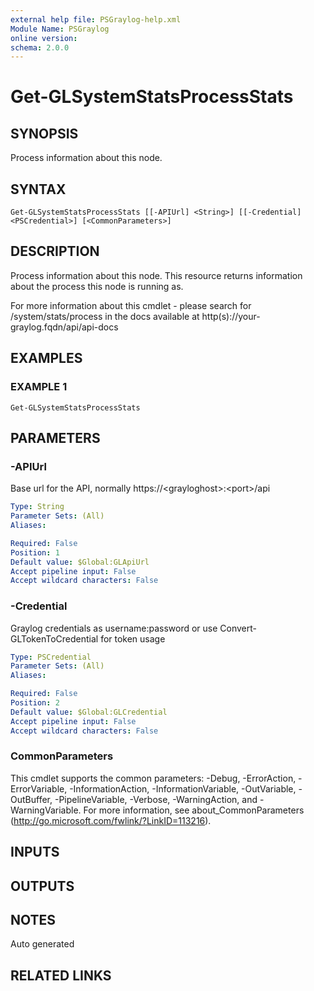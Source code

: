 ```yaml
---
external help file: PSGraylog-help.xml
Module Name: PSGraylog
online version:
schema: 2.0.0
---
```


# Get-GLSystemStatsProcessStats

## SYNOPSIS
Process information about this node.

## SYNTAX

```
Get-GLSystemStatsProcessStats [[-APIUrl] <String>] [[-Credential] <PSCredential>] [<CommonParameters>]
```

## DESCRIPTION
Process information about this node.
This resource returns information about the process this node is running as.

For more information about this cmdlet - please search for /system/stats/process in the docs available at http(s)://your-graylog.fqdn/api/api-docs

## EXAMPLES

### EXAMPLE 1
```
Get-GLSystemStatsProcessStats
```

## PARAMETERS

### -APIUrl
Base url for the API, normally https://\<grayloghost\>:\<port\>/api

```yaml
Type: String
Parameter Sets: (All)
Aliases:

Required: False
Position: 1
Default value: $Global:GLApiUrl
Accept pipeline input: False
Accept wildcard characters: False
```

### -Credential
Graylog credentials as username:password or use Convert-GLTokenToCredential for token usage

```yaml
Type: PSCredential
Parameter Sets: (All)
Aliases:

Required: False
Position: 2
Default value: $Global:GLCredential
Accept pipeline input: False
Accept wildcard characters: False
```

### CommonParameters
This cmdlet supports the common parameters: -Debug, -ErrorAction, -ErrorVariable, -InformationAction, -InformationVariable, -OutVariable, -OutBuffer, -PipelineVariable, -Verbose, -WarningAction, and -WarningVariable.
For more information, see about_CommonParameters (http://go.microsoft.com/fwlink/?LinkID=113216).

## INPUTS

## OUTPUTS

## NOTES
Auto generated

## RELATED LINKS
